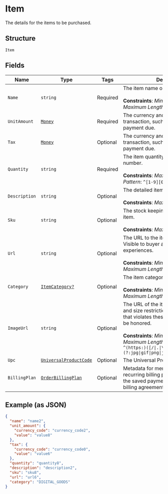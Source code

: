
# Item

The details for the items to be purchased.

## Structure

`Item`

## Fields

| Name | Type | Tags | Description |
|  --- | --- | --- | --- |
| `Name` | `string` | Required | The item name or title.<br><br>**Constraints**: *Minimum Length*: `1`, *Maximum Length*: `127` |
| `UnitAmount` | [`Money`](../../doc/models/money.md) | Required | The currency and amount for a financial transaction, such as a balance or payment due. |
| `Tax` | [`Money`](../../doc/models/money.md) | Optional | The currency and amount for a financial transaction, such as a balance or payment due. |
| `Quantity` | `string` | Required | The item quantity. Must be a whole number.<br><br>**Constraints**: *Maximum Length*: `10`, *Pattern*: `^[1-9][0-9]{0,9}$` |
| `Description` | `string` | Optional | The detailed item description.<br><br>**Constraints**: *Maximum Length*: `2048` |
| `Sku` | `string` | Optional | The stock keeping unit (SKU) for the item.<br><br>**Constraints**: *Maximum Length*: `127` |
| `Url` | `string` | Optional | The URL to the item being purchased. Visible to buyer and used in buyer experiences.<br><br>**Constraints**: *Minimum Length*: `1`, *Maximum Length*: `2048` |
| `Category` | [`ItemCategory?`](../../doc/models/item-category.md) | Optional | The item category type.<br><br>**Constraints**: *Minimum Length*: `1`, *Maximum Length*: `20` |
| `ImageUrl` | `string` | Optional | The URL of the item's image. File type and size restrictions apply. An image that violates these restrictions will not be honored.<br><br>**Constraints**: *Minimum Length*: `1`, *Maximum Length*: `2048`, *Pattern*: `^(https:)([/\|.\|\w\|\s\|-])*\.(?:jpg\|gif\|png\|jpeg\|JPG\|GIF\|PNG\|JPEG)` |
| `Upc` | [`UniversalProductCode`](../../doc/models/universal-product-code.md) | Optional | The Universal Product Code of the item. |
| `BillingPlan` | [`OrderBillingPlan`](../../doc/models/order-billing-plan.md) | Optional | Metadata for merchant-managed recurring billing plans. Valid only during the saved payment method token or billing agreement creation. |

## Example (as JSON)

```json
{
  "name": "name2",
  "unit_amount": {
    "currency_code": "currency_code2",
    "value": "value8"
  },
  "tax": {
    "currency_code": "currency_code0",
    "value": "value6"
  },
  "quantity": "quantity8",
  "description": "description2",
  "sku": "sku8",
  "url": "url6",
  "category": "DIGITAL_GOODS"
}
```

